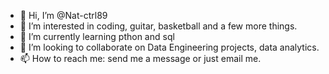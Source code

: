 - 👋 Hi, I’m @Nat-ctrl89
- 👀 I’m interested in coding, guitar, basketball and a few more things.
- 🌱 I’m currently learning pthon and sql
- 💞️ I’m looking to collaborate on Data Engineering projects, data analytics.
- 📫 How to reach me: send me a message or just email me.

<!---
Nat-ctrl89/Nat-ctrl89 is a ✨ special ✨ repository because its `README.md` (this file) appears on your GitHub profile.
You can click the Preview link to take a look at your changes.
--->
